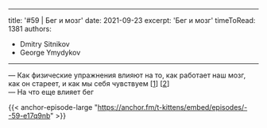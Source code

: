 
---
title: '#59 | Бег и мозг'
date: 2021-09-23
excerpt: 'Бег и мозг'
timeToRead: 1381
authors:
  - Dmitry Sitnikov
  - George Ymydykov
---

— Как физические упражнения влияют на то, как работает наш мозг, как он стареет, и как мы себя чувствуем [[1](https://www.livescience.com/what-does-exercise-do-to-your-brain)] [[2](https://www.livescience.com/does-running-build-muscle)]<br/>
— На что еще влияет бег 

{{< anchor-episode-large "https://anchor.fm/t-kittens/embed/episodes/--59-e17q9nb" >}}

